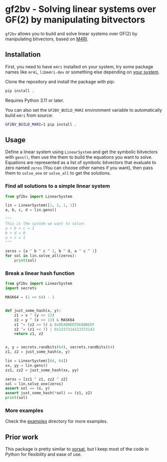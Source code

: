 # gf2bv - Solving linear systems over GF(2) by manipulating bitvectors

`gf2bv` allows you to build and solve linear systems over GF(2) by manipulating bitvectors, based on [M4RI](https://github.com/malb/m4ri).

## Installation

First, you need to have `m4ri` installed on your system, try some package names like `mr4i`, `libm4ri-dev` or something else depending on [your system](https://repology.org/project/libm4ri/versions).

Clone the repository and install the package with pip:

```bash
pip install .
```

Requires Python 3.11 or later.

You can also set the `GF2BV_BUILD_M4RI` environment variable to automatically build `m4ri` from source:

```bash
GF2BV_BUILD_M4RI=1 pip install .
```

## Usage

Define a linear system using `LinearSystem` and get the symbolic bitvectors with `gens()`, then use the them to build the equations you want to solve. Equations are represented as a list of symbolic bitvectors that evaluate to zero named `zeros` (You can choose other names if you want), then pass them to `solve_one` or `solve_all` to get the solutions.

### Find all solutions to a simple linear system

```python
from gf2bv import LinearSystem

lin = LinearSystem([1, 1, 1, 1])
a, b, c, d = lin.gens()

"""
This is the system we want to solve:
a + b + c = 1
b + d = 0
a + c = 1
"""

zeros = [a ^ b ^ c ^ 1, b ^ d, a ^ c ^ 1]
for sol in lin.solve_all(zeros):
    print(sol)
```

### Break a linear hash function

```python
from gf2bv import LinearSystem
import secrets

MASK64 = (1 << 64) - 1


def just_some_hash(x, y):
    z1 = x ^ (y >> 22)
    z2 = y ^ (x << 13) & MASK64
    z1 ^= (z2 >> 5) & 0xDEADBEEFDEADBEEF
    z2 ^= (z1 << 7) | 0x1337314213373142
    return z1, z2


x, y = secrets.randbits(64), secrets.randbits(64)
z1, z2 = just_some_hash(x, y)

lin = LinearSystem([64, 64])
xx, yy = lin.gens()
zz1, zz2 = just_some_hash(xx, yy)

zeros = [zz1 ^ z1, zz2 ^ z2]
sol = lin.solve_one(zeros)
assert sol == (x, y)
assert just_some_hash(*sol) == (z1, z2)
print(sol)
```

### More examples

Check the [examples](examples) directory for more examples.

## Prior work

This package is pretty similar to [xorsat](https://github.com/Lydxn/xorsat), but I keep most of the code in Python for flexibility and ease of use.
